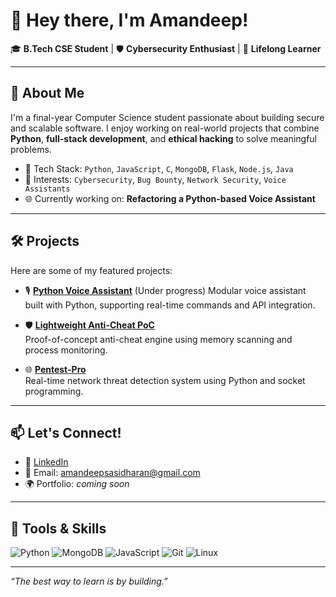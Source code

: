 # 👋 Hey there, I'm Amandeep!

🎓 **B.Tech CSE Student** | 🛡️ **Cybersecurity Enthusiast** | 🧠 **Lifelong Learner**

---

## 🚀 About Me

I'm a final-year Computer Science student passionate about building secure and scalable software. I enjoy working on real-world projects that combine **Python**, **full-stack development**, and **ethical hacking** to solve meaningful problems.

- 🔧 Tech Stack: `Python`, `JavaScript`, `C`, `MongoDB`, `Flask`, `Node.js`, `Java`
- 🔐 Interests: `Cybersecurity`, `Bug Bounty`, `Network Security`, `Voice Assistants`
- 🌐 Currently working on: **Refactoring a Python-based Voice Assistant**

---

## 🛠️ Projects

Here are some of my featured projects:

- 🎙️ [**Python Voice Assistant**](https://github.com/amandeep-2004/Voice-Assistant--Jarvis) (Under progress) 
  Modular voice assistant built with Python, supporting real-time commands and API integration.

- 🛡️ [**Lightweight Anti-Cheat PoC**](https://github.com/amandeep-2004/lightweight-anti-cheat-poc)  
  Proof-of-concept anti-cheat engine using memory scanning and process monitoring.

- 🌐 [**Pentest-Pro**](https://github.com/amandeep-2004/Pentest-Pro)  
  Real-time network threat detection system using Python and socket programming.

---

## 📫 Let's Connect!

- 💼 [LinkedIn](https://www.linkedin.com/in/amandeep-sasidharan)
- 📧 Email: amandeepsasidharan@gmail.com 
- 🌍 Portfolio: *coming soon*

---

## 🧰 Tools & Skills

![Python](https://img.shields.io/badge/-Python-3776AB?style=flat&logo=python&logoColor=white)
![MongoDB](https://img.shields.io/badge/-MongoDB-47A248?style=flat&logo=mongodb&logoColor=white)
![JavaScript](https://img.shields.io/badge/-JavaScript-F7DF1E?style=flat&logo=javascript&logoColor=black)
![Git](https://img.shields.io/badge/-Git-F05032?style=flat&logo=git&logoColor=white)
![Linux](https://img.shields.io/badge/-Linux-FCC624?style=flat&logo=linux&logoColor=black)

---

_“The best way to learn is by building.”_

